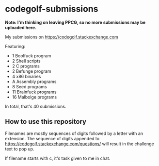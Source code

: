 # codegolf-submissions

**Note: I'm thinking on leaving PPCG, so no more submissions may be uploaded here.**

My submissions on https://codegolf.stackexchange.com

Featuring:
 - 1 Boolfuck program
 - 2 Shell scripts
 - 2 C programs
 - 2 Befunge program
 - 4 x86 binaries
 - A Assembly programs
 - 8 Seed programs
 - 11 Brainfuck programs
 - 16 Malbolge programs

In total, that's 40 submissions.

## How to use this repository

Filenames are mostly sequences of digits followed by a letter with an extension. The sequence of digits appended to https://codegolf.stackexchange.com/questions/ will result in the challenge text to pop up.

If filename starts with c, it's task given to me in chat.
